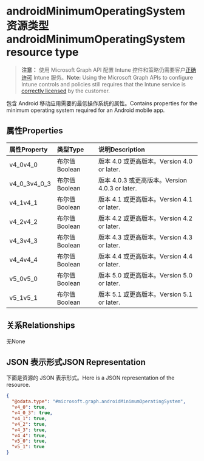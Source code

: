 # <a name="androidminimumoperatingsystem-resource-type"></a><span data-ttu-id="8e084-101">androidMinimumOperatingSystem 资源类型</span><span class="sxs-lookup"><span data-stu-id="8e084-101">androidMinimumOperatingSystem resource type</span></span>

> <span data-ttu-id="8e084-102">**注意：** 使用 Microsoft Graph API 配置 Intune 控件和策略仍需要客户[正确许可](https://go.microsoft.com/fwlink/?linkid=839381) Intune 服务。</span><span class="sxs-lookup"><span data-stu-id="8e084-102">**Note:** Using the Microsoft Graph APIs to configure Intune controls and policies still requires that the Intune service is [correctly licensed](https://go.microsoft.com/fwlink/?linkid=839381) by the customer.</span></span>

<span data-ttu-id="8e084-103">包含 Android 移动应用需要的最低操作系统的属性。</span><span class="sxs-lookup"><span data-stu-id="8e084-103">Contains properties for the minimum operating system required for an Android mobile app.</span></span>
## <a name="properties"></a><span data-ttu-id="8e084-104">属性</span><span class="sxs-lookup"><span data-stu-id="8e084-104">Properties</span></span>
|<span data-ttu-id="8e084-105">属性</span><span class="sxs-lookup"><span data-stu-id="8e084-105">Property</span></span>|<span data-ttu-id="8e084-106">类型</span><span class="sxs-lookup"><span data-stu-id="8e084-106">Type</span></span>|<span data-ttu-id="8e084-107">说明</span><span class="sxs-lookup"><span data-stu-id="8e084-107">Description</span></span>|
|:---|:---|:---|
|<span data-ttu-id="8e084-108">v4_0</span><span class="sxs-lookup"><span data-stu-id="8e084-108">v4_0</span></span>|<span data-ttu-id="8e084-109">布尔值</span><span class="sxs-lookup"><span data-stu-id="8e084-109">Boolean</span></span>|<span data-ttu-id="8e084-110">版本 4.0 或更高版本。</span><span class="sxs-lookup"><span data-stu-id="8e084-110">Version 4.0 or later.</span></span>|
|<span data-ttu-id="8e084-111">v4_0_3</span><span class="sxs-lookup"><span data-stu-id="8e084-111">v4_0_3</span></span>|<span data-ttu-id="8e084-112">布尔值</span><span class="sxs-lookup"><span data-stu-id="8e084-112">Boolean</span></span>|<span data-ttu-id="8e084-113">版本 4.0.3 或更高版本。</span><span class="sxs-lookup"><span data-stu-id="8e084-113">Version 4.0.3 or later.</span></span>|
|<span data-ttu-id="8e084-114">v4_1</span><span class="sxs-lookup"><span data-stu-id="8e084-114">v4_1</span></span>|<span data-ttu-id="8e084-115">布尔值</span><span class="sxs-lookup"><span data-stu-id="8e084-115">Boolean</span></span>|<span data-ttu-id="8e084-116">版本 4.1 或更高版本。</span><span class="sxs-lookup"><span data-stu-id="8e084-116">Version 4.1 or later.</span></span>|
|<span data-ttu-id="8e084-117">v4_2</span><span class="sxs-lookup"><span data-stu-id="8e084-117">v4_2</span></span>|<span data-ttu-id="8e084-118">布尔值</span><span class="sxs-lookup"><span data-stu-id="8e084-118">Boolean</span></span>|<span data-ttu-id="8e084-119">版本 4.2 或更高版本。</span><span class="sxs-lookup"><span data-stu-id="8e084-119">Version 4.2 or later.</span></span>|
|<span data-ttu-id="8e084-120">v4_3</span><span class="sxs-lookup"><span data-stu-id="8e084-120">v4_3</span></span>|<span data-ttu-id="8e084-121">布尔值</span><span class="sxs-lookup"><span data-stu-id="8e084-121">Boolean</span></span>|<span data-ttu-id="8e084-122">版本 4.3 或更高版本。</span><span class="sxs-lookup"><span data-stu-id="8e084-122">Version 4.3 or later.</span></span>|
|<span data-ttu-id="8e084-123">v4_4</span><span class="sxs-lookup"><span data-stu-id="8e084-123">v4_4</span></span>|<span data-ttu-id="8e084-124">布尔值</span><span class="sxs-lookup"><span data-stu-id="8e084-124">Boolean</span></span>|<span data-ttu-id="8e084-125">版本 4.4 或更高版本。</span><span class="sxs-lookup"><span data-stu-id="8e084-125">Version 4.4 or later.</span></span>|
|<span data-ttu-id="8e084-126">v5_0</span><span class="sxs-lookup"><span data-stu-id="8e084-126">v5_0</span></span>|<span data-ttu-id="8e084-127">布尔值</span><span class="sxs-lookup"><span data-stu-id="8e084-127">Boolean</span></span>|<span data-ttu-id="8e084-128">版本 5.0 或更高版本。</span><span class="sxs-lookup"><span data-stu-id="8e084-128">Version 5.0 or later.</span></span>|
|<span data-ttu-id="8e084-129">v5_1</span><span class="sxs-lookup"><span data-stu-id="8e084-129">v5_1</span></span>|<span data-ttu-id="8e084-130">布尔值</span><span class="sxs-lookup"><span data-stu-id="8e084-130">Boolean</span></span>|<span data-ttu-id="8e084-131">版本 5.1 或更高版本。</span><span class="sxs-lookup"><span data-stu-id="8e084-131">Version 5.1 or later.</span></span>|

## <a name="relationships"></a><span data-ttu-id="8e084-132">关系</span><span class="sxs-lookup"><span data-stu-id="8e084-132">Relationships</span></span>
<span data-ttu-id="8e084-133">无</span><span class="sxs-lookup"><span data-stu-id="8e084-133">None</span></span>
## <a name="json-representation"></a><span data-ttu-id="8e084-134">JSON 表示形式</span><span class="sxs-lookup"><span data-stu-id="8e084-134">JSON Representation</span></span>
<span data-ttu-id="8e084-135">下面是资源的 JSON 表示形式。</span><span class="sxs-lookup"><span data-stu-id="8e084-135">Here is a JSON representation of the resource.</span></span>
<!--{
  "blockType": "resource",
  "@odata.type": "microsoft.graph.androidMinimumOperatingSystem"
}-->
``` json
{
  "@odata.type": "#microsoft.graph.androidMinimumOperatingSystem",
  "v4_0": true,
  "v4_0_3": true,
  "v4_1": true,
  "v4_2": true,
  "v4_3": true,
  "v4_4": true,
  "v5_0": true,
  "v5_1": true
}
```








